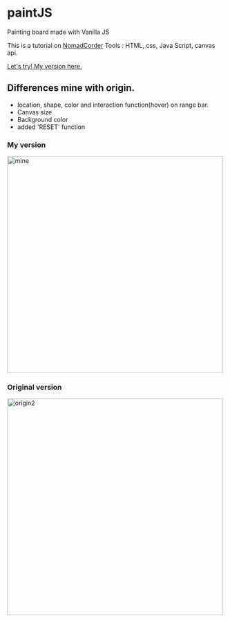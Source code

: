 # paintJS
Painting board made with Vanilla JS

This is a tutorial on <a href = "https://academy.nomadcoders.co/courses/enrolled/542034">NomadCorder</a>
Tools : HTML, css, Java Script, canvas api.

[Let's try! My version here.](https://jimmyahn.github.io/paintJS)


## Differences mine with origin.
- location, shape, color and interaction function(hover) on range bar.
- Canvas size
- Background color
- added 'RESET' function

### My version
<img width="500" alt="mine" src="https://user-images.githubusercontent.com/49770504/61988852-1e1cd380-b062-11e9-8628-61d01f95c5e4.PNG"></div>

### Original version
<img width="500" alt="origin2" src="https://user-images.githubusercontent.com/49770504/61989069-e2cfd400-b064-11e9-9b30-6ebb98dbaf24.PNG">
